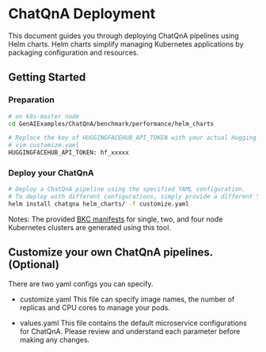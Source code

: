 # ChatQnA Deployment

This document guides you through deploying ChatQnA pipelines using Helm charts. Helm charts simplify managing Kubernetes applications by packaging configuration and resources.

## Getting Started

### Preparation

```bash
# on k8s-master node
cd GenAIExamples/ChatQnA/benchmark/performance/helm_charts

# Replace the key of HUGGINGFACEHUB_API_TOKEN with your actual Hugging Face token:
# vim customize.yaml
HUGGINGFACEHUB_API_TOKEN: hf_xxxxx
```

### Deploy your ChatQnA

```bash
# Deploy a ChatQnA pipeline using the specified YAML configuration.
# To deploy with different configurations, simply provide a different YAML file.
helm install chatqna helm_charts/ -f customize.yaml
```

Notes: The provided [BKC manifests](https://github.com/opea-project/GenAIExamples/tree/main/ChatQnA/benchmark) for single, two, and four node Kubernetes clusters are generated using this tool.

## Customize your own ChatQnA pipelines. (Optional)

There are two yaml configs you can specify.

- customize.yaml
  This file can specify image names, the number of replicas and CPU cores to manage your pods.

- values.yaml
  This file contains the default microservice configurations for ChatQnA. Please review and understand each parameter before making any changes.
